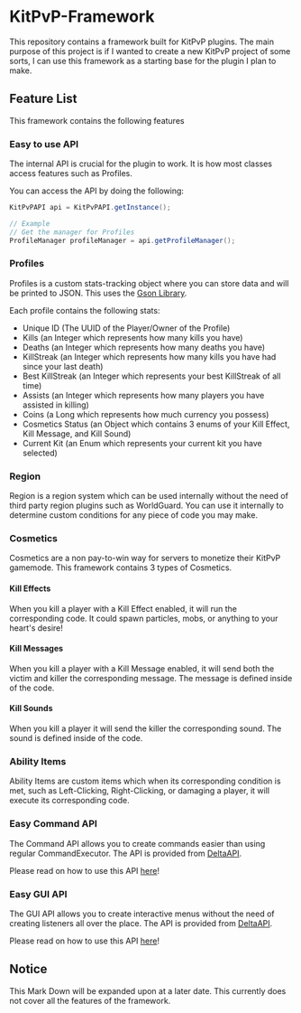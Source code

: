 ﻿# KitPvP-Framework

This repository contains a framework built for KitPvP plugins. The main purpose of this project is if I wanted to create
a new KitPvP project of some sorts, I can use this framework as a starting base for the plugin I plan to make.

## Feature List

This framework contains the following features

### Easy to use API

The internal API is crucial for the plugin to work. It is how most classes access features such as Profiles.

You can access the API by doing the following:

```JAVA
KitPvPAPI api = KitPvPAPI.getInstance();

// Example
// Get the manager for Profiles
ProfileManager profileManager = api.getProfileManager();
```

### Profiles

Profiles is a custom stats-tracking object where you can store data and will be printed to JSON. This uses
the [Gson Library](https://github.com/google/gson).

Each profile contains the following stats:

* Unique ID (The UUID of the Player/Owner of the Profile)
* Kills (an Integer which represents how many kills you have)
* Deaths (an Integer which represents how many deaths you have)
* KillStreak (an Integer which represents how many kills you have had since your last death)
* Best KillStreak (an Integer which represents your best KillStreak of all time)
* Assists (an Integer which represents how many players you have assisted in killing)
* Coins (a Long which represents how much currency you possess)
* Cosmetics Status (an Object which contains 3 enums of your Kill Effect, Kill Message, and Kill Sound)
* Current Kit (an Enum which represents your current kit you have selected)

### Region

Region is a region system which can be used internally without the need of third party region plugins such as
WorldGuard. You can use it internally to determine custom conditions for any piece of code you may make.

### Cosmetics
Cosmetics are a non pay-to-win way for servers to monetize their KitPvP gamemode. This framework contains 3 types of Cosmetics.

#### Kill Effects
When you kill a player with a Kill Effect enabled, it will run the corresponding code. It could spawn particles, mobs, or anything to your heart's desire!

#### Kill Messages
When you kill a player with a Kill Message enabled, it will send both the victim and killer the corresponding message. The message is defined inside of the code.

#### Kill Sounds
When you kill a player it will send the killer the corresponding sound. The sound is defined inside of the code.

### Ability Items
Ability Items are custom items which when its corresponding condition is met, such as Left-Clicking, Right-Clicking, or damaging a player, it will execute its corresponding code.

### Easy Command API
The Command API allows you to create commands easier than using regular CommandExecutor. The API is provided from [DeltaAPI](https://github.com/Delta-Development/DeltaAPI).

Please read on how to use this API [here](https://wiki.deltapvp.club/deltaapi/the-basics/commands)!

### Easy GUI API
The GUI API allows you to create interactive menus without the need of creating listeners all over the place. The API is provided from [DeltaAPI](https://github.com/Delta-Development/DeltaAPI).

Please read on how to use this API [here](https://wiki.deltapvp.club/deltaapi/the-basics/gui)!
## Notice

This Mark Down will be expanded upon at a later date. This currently does not cover all the features of the framework.
